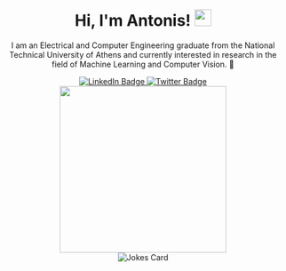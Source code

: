 <div id="header" align="center">
    <h1>Hi, I'm Antonis! <img src="https://media.giphy.com/media/hvRJCLFzcasrR4ia7z/giphy.gif" width="30px"/></h1>
</div>

<p align="center">
I am an Electrical and Computer Engineering graduate from the National Technical University of Athens and currently interested in research in the field of Machine Learning and Computer Vision. 🤖
</p>

<div id="badges" align="center">
    <a href="https://www.linkedin.com/in/antonypap/">
        <img src="https://img.shields.io/badge/LinkedIn-blue?style=for-the-badge&logo=linkedin&logoColor=white" alt="LinkedIn Badge"/>
    </a>
    <a href="https://twitter.com/antonypap">
        <img src="https://img.shields.io/badge/Twitter-blue?style=for-the-badge&logo=twitter&logoColor=white" alt="Twitter Badge"/>
        </a>
<!-- <img src="https://komarev.com/ghpvc/?username=antonypap&style=for-the-badge&color=blue" alt=""/> -->
</div>

<div align="center">
<div >
    <img src="https://media.giphy.com/media/NTur7XlVDUdqM/giphy.gif" width="300"/>
</div>

<div>
    <img src="https://readme-jokes.vercel.app/api?hideBorder&theme=gotham" alt="Jokes Card"/>
</div>

<!-- ![GitHub Streak](http://github-readme-streak-stats.herokuapp.com?user=antonypap&theme=dark&hide_border=true) -->

<!-- ![GitHub stats](https://github-readme-stats.vercel.app/api?username=antonypap&count_private=true&show_icons=true&theme=dark) -->

<!-- ![Top Langs](https://github-readme-stats.vercel.app/api/top-langs/?username=antonypap&layout=compact&theme=dark&hide=Processing) -->
</div>
